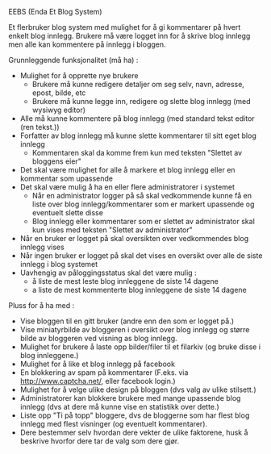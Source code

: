 EEBS (Enda Et Blog System)

Et flerbruker blog system med mulighet for å gi kommentarer på hvert enkelt blog innlegg. Brukere må være logget inn for å skrive blog innlegg men alle kan kommentere på innlegg i bloggen.

Grunnleggende funksjonalitet (må ha) :

  * Mulighet for å opprette nye brukere
    * Brukere må kunne redigere detaljer om seg selv, navn, adresse, epost, bilde, etc
    * Brukere må kunne legge inn, redigere og slette blog innlegg (med wysiwyg editor)
  * Alle må kunne kommentere på blog innlegg (med standard tekst editor (ren tekst.))
  * Forfatter av blog innlegg må kunne slette kommentarer til sitt eget blog innlegg
    * Kommentaren skal da komme frem kun med teksten "Slettet av bloggens eier"
  * Det skal være mulighet for alle å markere et blog innlegg eller en kommentar som upassende
  * Det skal være mulig å ha en eller flere administratorer i systemet
    * Når en administrator logger på så skal vedkommende kunne få en liste over blog innlegg/kommentarer som er markert upassende og eventuelt slette disse
    * Blog innlegg eller kommentarer som er slettet av administrator skal kun vises med teksten "Slettet av administrator"
  * Når en bruker er logget på skal oversikten over vedkommendes blog innlegg vises
  * Når ingen bruker er logget på skal det vises en oversikt over alle de siste innlegg i blog systemet
  * Uavhengig av påloggingsstatus skal det være mulig :
    * å liste de mest leste blog innleggene de siste 14 dagene
    * a liste de mest kommenterte blog innleggene de siste 14 dagene

Pluss for å ha med :

  * Vise bloggen til en gitt bruker (andre enn den som er logget på.)
  * Vise miniatyrbilde av bloggeren i oversikt over blog innlegg og større bilde av bloggeren ved visning as blog innlegg.
  * Mulighet for brukere å laste opp bilder/filer til et filarkiv (og bruke disse i blog innleggene.)
  * Mulighet for å like et blog innlegg på facebook
  * En blokkering av spam på kommentarer (F.eks. via http://www.captcha.net/, eller facebook login.)
  * Mulighet for å velge ulike design på bloggen (dvs valg av ulike stilsett.)
  * Administratorer kan blokkere brukere med mange upassende blog innlegg (dvs at dere må kunne vise en statistikk over dette.)
  * Liste opp "Ti på topp" bloggere, dvs de bloggerne som har flest blog innlegg med flest visninger (og eventuelt kommentarer).
  * Dere bestemmer selv hvordan dere vekter de ulike faktorene, husk å beskrive hvorfor dere tar de valg som dere gjør.